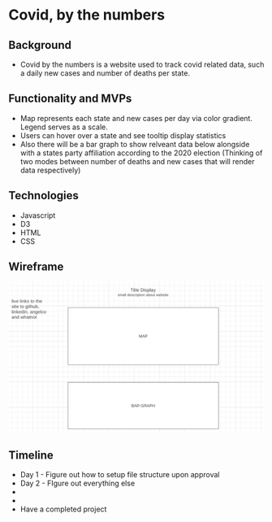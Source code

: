 # Covid, by the numbers

## Background
+ Covid by the numbers is a website used to track covid related data, such a daily new cases and number of deaths per state.

## Functionality and MVPs
+ Map represents each state and new cases per day via color gradient. Legend serves as a scale.
+ Users can hover over a state and see tooltip display statistics
+ Also there will be a bar graph to show relveant data below alongside with a states party affiliation according to the 2020 election (Thinking of two modes between number of deaths and new cases that will render data respectively) 

## Technologies
+ Javascript
+ D3
+ HTML
+ CSS

## Wireframe
![Wireframe](./wireframe.png)

## Timeline
+ Day 1 - Figure out how to setup file structure upon approval
+ Day 2 - FIgure out everything else
+
+
+ Have a completed project
